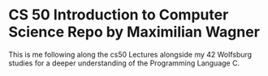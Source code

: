 # CS 50 Introduction to Computer Science Repo by Maximilian Wagner

This is me following along the cs50 Lectures alongside my 42 Wolfsburg studies
for a deeper understanding of the Programming Language C.